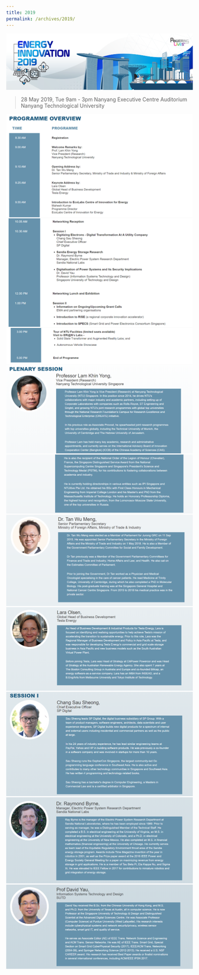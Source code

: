 ```yaml
---
title: 2019
permalink: /archives/2019/
---
```

![EI 2019](/images/energy-innovation-2019.png)
> 28 May 2019, Tue
> 9am - 3pm
> Nanyang Executive Centre Auditorium
> Nanyang Technological University

![EI Prog1 2019](/images/energy-innovation-2019-prog1.png)
![EI Prog2 2019](/images/energy-innovation-2019-prog2.png)
![EI Prog3 2019](/images/energy-innovation-2019-prog3.png)
![EI Prog4 2019](/images/energy-innovation-2019-prog4.png)
![EI Prog5 2019](/images/energy-innovation-2019-prog5.png)
![EI Prog6 2019](/images/energy-innovation-2019-prog6.png)
![EI Prog7 2019](/images/energy-innovation-2019-prog7.png)
![EI Prog8 2019](/images/energy-innovation-2019-prog8.png)
![EI Prog9 2019](/images/energy-innovation-2019-prog9.png)
![EI Prog10 2019](/images/energy-innovation-2019-prog10.png)
